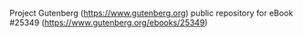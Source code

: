 Project Gutenberg (https://www.gutenberg.org) public repository for eBook #25349 (https://www.gutenberg.org/ebooks/25349)
